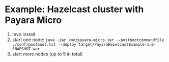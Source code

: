 # Example: Hazelcast cluster with Payara Micro

1. mvn install
2. start one node: `java -jar /my/payara-micro.jar --postbootcommandfile ./conf/postboot.txt --deploy target/PayaraHazelcastExample-1.0-SNAPSHOT.war`
3. start more nodes (up to 5 in total)